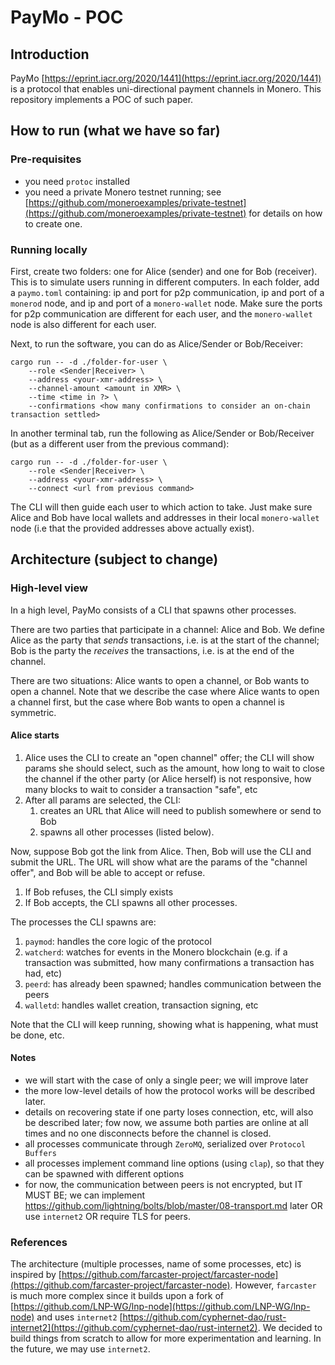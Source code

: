 # PayMo - POC

## Introduction
PayMo [https://eprint.iacr.org/2020/1441](https://eprint.iacr.org/2020/1441) is a protocol that enables uni-directional payment channels in Monero. This repository implements a POC of such paper.

## How to run (what we have so far)
### Pre-requisites
- you need `protoc` installed
- you need a private Monero testnet running; see [https://github.com/moneroexamples/private-testnet](https://github.com/moneroexamples/private-testnet) for details on how to create one.

### Running locally
First, create two folders: one for Alice (sender) and one for Bob (receiver). This is to simulate users running in different computers. In each folder, add a `paymo.toml` containing: ip and port for p2p communication, ip and port of a `monerod` node, and ip and port of a `monero-wallet` node. Make sure the ports for p2p communication are different for each user, and the `monero-wallet` node is also different for each user.

Next, to run the software, you can do as Alice/Sender or Bob/Receiver:
```
cargo run -- -d ./folder-for-user \
    --role <Sender|Receiver> \
    --address <your-xmr-address> \
    --channel-amount <amount in XMR> \
    --time <time in ?> \
    --confirmations <how many confirmations to consider an on-chain transaction settled>
```

In another terminal tab, run the following as Alice/Sender or Bob/Receiver (but as a different user from the previous command):
```
cargo run -- -d ./folder-for-user \
    --role <Sender|Receiver> \
    --address <your-xmr-address> \
    --connect <url from previous command>
```

The CLI will then guide each user to which action to take. Just make sure Alice and Bob have local wallets and addresses in their local `monero-wallet` node (i.e that the provided addresses above actually exist).

## Architecture (subject to change)
### High-level view
In a high level, PayMo consists of a CLI that spawns other processes.

There are two parties that participate in a channel: Alice and Bob. We define Alice as the party that *sends* transactions, i.e. is at the start of the channel; Bob is the party the *receives* the transactions, i.e. is at the end of the channel.

There are two situations: Alice wants to open a channel, or Bob wants to open a channel. Note that we describe the case where Alice wants to open a channel first, but the case where Bob wants to open a channel is symmetric.

#### Alice starts
1. Alice uses the CLI to create an "open channel" offer; the CLI will show params she should select, such as the amount, how long to wait to close the channel if the other party (or Alice herself) is not responsive, how many blocks to wait to consider a transaction "safe", etc
2. After all params are selected, the CLI:
	1. creates an URL that Alice will need to publish somewhere or send to Bob
	2. spawns all other processes (listed below).

Now, suppose Bob got the link from Alice. Then, Bob will use the CLI and submit the URL. The URL will show what are the params of the "channel offer", and Bob will be able to accept or refuse.
1. If Bob refuses, the CLI simply exists
2. If Bob accepts, the CLI spawns all other processes.

The processes the CLI spawns are:
1. `paymod`: handles the core logic of the protocol
2. `watcherd`: watches for events in the Monero blockchain (e.g. if a transaction was submitted, how many confirmations a transaction has had, etc)
3. `peerd`: has already been spawned; handles communication between the peers
4. `walletd`: handles wallet creation, transaction signing, etc

Note that the CLI will keep running, showing what is happening, what must be done, etc.

#### Notes
- we will start with the case of only a single peer; we will improve later
- the more low-level details of how the protocol works will be described later.
- details on recovering state if one party loses connection, etc, will also be described later; fow now, we assume both parties are online at all times and no one disconnects before the channel is closed.
- all processes communicate through `ZeroMQ`, serialized over `Protocol Buffers`
- all processes implement command line options (using `clap`), so that they can be spawned with different options
- for now, the communication between peers is not encrypted, but IT MUST BE; we can implement https://github.com/lightning/bolts/blob/master/08-transport.md later OR use `internet2` OR require TLS for peers.

### References
The architecture (multiple processes, name of some processes, etc) is inspired by [https://github.com/farcaster-project/farcaster-node](https://github.com/farcaster-project/farcaster-node). However, `farcaster` is much more complex since it builds upon a fork of [https://github.com/LNP-WG/lnp-node](https://github.com/LNP-WG/lnp-node) and uses `internet2` [https://github.com/cyphernet-dao/rust-internet2](https://github.com/cyphernet-dao/rust-internet2).
We decided to build things from scratch to allow for more experimentation and learning. In the future, we may use `internet2`.
